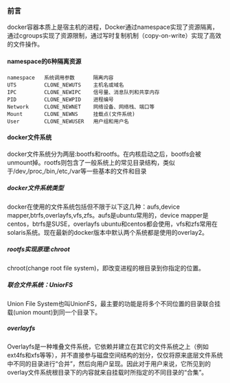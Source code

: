 ### 前言
docker容器本质上是宿主机的进程，Docker通过namespace实现了资源隔离，通过cgroups实现了资源限制，通过写时复制机制（copy-on-write）实现了高效的文件操作。

#### namespace的6种隔离资源
```
namespace   系统调用参数      隔离内容
UTS         CLONE_NEWUTS    主机名或域名
IPC         CLONE_NEWIPC    信号量、消息队列和共享内存
PID         CLONE_NEWPID    进程编号
Network     CLONE_NEWNET    网络设备、网络栈、端口等
Mount       CLONE_NEWNS     挂载点(文件系统)
User        CLONE_NEWUSER   用户组和用户名
```

#### docker文件系统
docker文件系统分为两层:bootfs和rootfs。在内核启动之后，bootfs会被unmount掉。rootfs则包含了一般系统上的常见目录结构，类似于/dev,/proc,/bin,/etc,/var等一些基本的文件和目录

##### docker文件系统类型
docker在使用的文件系统包括但不限于以下这几种：aufs,device mapper,btrfs,overlayfs,vfs,zfs。aufs是ubuntu常用的，device mapper是centos，btrfs是SUSE，overlayfs ubuntu和centos都会使用，vfs和zfs常用在solaris系统。现在最新的docker版本中默认两个系统都是使用的overlay2。

##### rootfs实现原理:chroot
chroot(change root file system)，即改变进程的根目录到你指定的位置。

##### 联合文件系统：UniorFS
Union File System也叫UnionFS，最主要的功能是将多个不同位置的目录联合挂载(union mount)到同一个目录下。

##### overlayfs
Overlayfs是一种堆叠文件系统，它依赖并建立在其它的文件系统之上（例如ext4fs和xfs等等），并不直接参与磁盘空间结构的划分，仅仅将原来底层文件系统中不同的目录进行“合并”，然后向用户呈现。因此对于用户来说，它所见到的overlay文件系统根目录下的内容就来自挂载时所指定的不同目录的“合集”。














